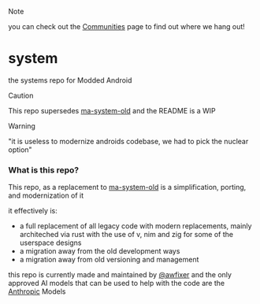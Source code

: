 [ma-system-old]: https://github.com/modded-android/ma-system-old
[@awfixer]: https://github.com/awfixer
[Anthropic]: https://anthropic.com
[Communities]: https://github.com/modded-android/system/wiki/Communities
[Donate]: https://github.com/modded-android/system/wiki/donate


> [!NOTE]
> you can check out the [Communities] page to find out where we hang out!

# system
the systems repo for Modded Android

> [!CAUTION]
> This repo supersedes [ma-system-old] and the README is a WIP

> [!WARNING]
> "it is useless to modernize androids codebase, we had to pick the nuclear option"

### What is this repo?

This repo, as a replacement to [ma-system-old] is a simplification, porting, and modernization of it

it effectively is:
- a full replacement of all legacy code with modern replacements, mainly architeched via rust with the use of v, nim and zig for some of the userspace designs
- a migration away from the old development ways
- a migration away from old versioning and management

this repo is currently made and maintained by [@awfixer] and the only approved AI models that can be used to help with the code are the [Anthropic] Models
